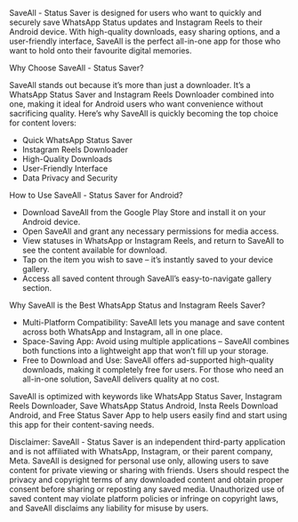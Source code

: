 SaveAll - Status Saver is designed for users who want to quickly and securely save WhatsApp Status updates and Instagram Reels to their Android device. With high-quality downloads, easy sharing options, and a user-friendly interface, SaveAll is the perfect all-in-one app for those who want to hold onto their favourite digital memories.


Why Choose SaveAll - Status Saver?

SaveAll stands out because it’s more than just a downloader. It’s a WhatsApp Status Saver and Instagram Reels Downloader combined into one, making it ideal for Android users who want convenience without sacrificing quality. Here’s why SaveAll is quickly becoming the top choice for content lovers:

* Quick WhatsApp Status Saver
* Instagram Reels Downloader
* High-Quality Downloads
* User-Friendly Interface
* Data Privacy and Security

How to Use SaveAll - Status Saver for Android?

* Download SaveAll from the Google Play Store and install it on your Android device.
* Open SaveAll and grant any necessary permissions for media access.
* View statuses in WhatsApp or Instagram Reels, and return to SaveAll to see the content available for download.
* Tap on the item you wish to save – it’s instantly saved to your device gallery.
* Access all saved content through SaveAll’s easy-to-navigate gallery section.


Why SaveAll is the Best WhatsApp Status and Instagram Reels Saver?

* Multi-Platform Compatibility: SaveAll lets you manage and save content across both WhatsApp and Instagram, all in one place.
* Space-Saving App: Avoid using multiple applications – SaveAll combines both functions into a lightweight app that won’t fill up your storage.
* Free to Download and Use: SaveAll offers ad-supported high-quality downloads, making it completely free for users. For those who need an all-in-one solution, SaveAll delivers quality at no cost.


SaveAll is optimized with keywords like WhatsApp Status Saver, Instagram Reels Downloader, Save WhatsApp Status Android, Insta Reels Download Android, and Free Status Saver App to help users easily find and start using this app for their content-saving needs.


Disclaimer:
SaveAll - Status Saver is an independent third-party application and is not affiliated with WhatsApp, Instagram, or their parent company, Meta. SaveAll is designed for personal use only, allowing users to save content for private viewing or sharing with friends. Users should respect the privacy and copyright terms of any downloaded content and obtain proper consent before sharing or reposting any saved media. Unauthorized use of saved content may violate platform policies or infringe on copyright laws, and SaveAll disclaims any liability for misuse by users.
